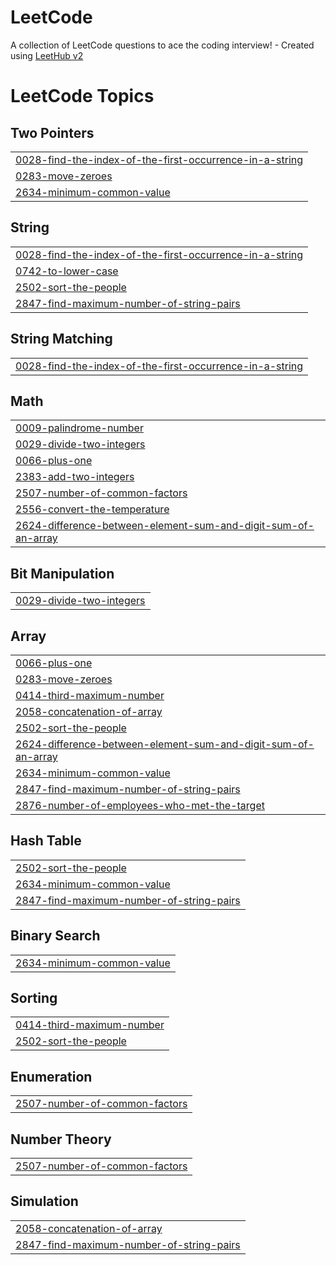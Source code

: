 # LeetCode
A collection of LeetCode questions to ace the coding interview! - Created using [LeetHub v2](https://github.com/arunbhardwaj/LeetHub-2.0)

<!---LeetCode Topics Start-->
# LeetCode Topics
## Two Pointers
|  |
| ------- |
| [0028-find-the-index-of-the-first-occurrence-in-a-string](https://github.com/anasask2001/LeetCode/tree/master/0028-find-the-index-of-the-first-occurrence-in-a-string) |
| [0283-move-zeroes](https://github.com/anasask2001/LeetCode/tree/master/0283-move-zeroes) |
| [2634-minimum-common-value](https://github.com/anasask2001/LeetCode/tree/master/2634-minimum-common-value) |
## String
|  |
| ------- |
| [0028-find-the-index-of-the-first-occurrence-in-a-string](https://github.com/anasask2001/LeetCode/tree/master/0028-find-the-index-of-the-first-occurrence-in-a-string) |
| [0742-to-lower-case](https://github.com/anasask2001/LeetCode/tree/master/0742-to-lower-case) |
| [2502-sort-the-people](https://github.com/anasask2001/LeetCode/tree/master/2502-sort-the-people) |
| [2847-find-maximum-number-of-string-pairs](https://github.com/anasask2001/LeetCode/tree/master/2847-find-maximum-number-of-string-pairs) |
## String Matching
|  |
| ------- |
| [0028-find-the-index-of-the-first-occurrence-in-a-string](https://github.com/anasask2001/LeetCode/tree/master/0028-find-the-index-of-the-first-occurrence-in-a-string) |
## Math
|  |
| ------- |
| [0009-palindrome-number](https://github.com/anasask2001/LeetCode/tree/master/0009-palindrome-number) |
| [0029-divide-two-integers](https://github.com/anasask2001/LeetCode/tree/master/0029-divide-two-integers) |
| [0066-plus-one](https://github.com/anasask2001/LeetCode/tree/master/0066-plus-one) |
| [2383-add-two-integers](https://github.com/anasask2001/LeetCode/tree/master/2383-add-two-integers) |
| [2507-number-of-common-factors](https://github.com/anasask2001/LeetCode/tree/master/2507-number-of-common-factors) |
| [2556-convert-the-temperature](https://github.com/anasask2001/LeetCode/tree/master/2556-convert-the-temperature) |
| [2624-difference-between-element-sum-and-digit-sum-of-an-array](https://github.com/anasask2001/LeetCode/tree/master/2624-difference-between-element-sum-and-digit-sum-of-an-array) |
## Bit Manipulation
|  |
| ------- |
| [0029-divide-two-integers](https://github.com/anasask2001/LeetCode/tree/master/0029-divide-two-integers) |
## Array
|  |
| ------- |
| [0066-plus-one](https://github.com/anasask2001/LeetCode/tree/master/0066-plus-one) |
| [0283-move-zeroes](https://github.com/anasask2001/LeetCode/tree/master/0283-move-zeroes) |
| [0414-third-maximum-number](https://github.com/anasask2001/LeetCode/tree/master/0414-third-maximum-number) |
| [2058-concatenation-of-array](https://github.com/anasask2001/LeetCode/tree/master/2058-concatenation-of-array) |
| [2502-sort-the-people](https://github.com/anasask2001/LeetCode/tree/master/2502-sort-the-people) |
| [2624-difference-between-element-sum-and-digit-sum-of-an-array](https://github.com/anasask2001/LeetCode/tree/master/2624-difference-between-element-sum-and-digit-sum-of-an-array) |
| [2634-minimum-common-value](https://github.com/anasask2001/LeetCode/tree/master/2634-minimum-common-value) |
| [2847-find-maximum-number-of-string-pairs](https://github.com/anasask2001/LeetCode/tree/master/2847-find-maximum-number-of-string-pairs) |
| [2876-number-of-employees-who-met-the-target](https://github.com/anasask2001/LeetCode/tree/master/2876-number-of-employees-who-met-the-target) |
## Hash Table
|  |
| ------- |
| [2502-sort-the-people](https://github.com/anasask2001/LeetCode/tree/master/2502-sort-the-people) |
| [2634-minimum-common-value](https://github.com/anasask2001/LeetCode/tree/master/2634-minimum-common-value) |
| [2847-find-maximum-number-of-string-pairs](https://github.com/anasask2001/LeetCode/tree/master/2847-find-maximum-number-of-string-pairs) |
## Binary Search
|  |
| ------- |
| [2634-minimum-common-value](https://github.com/anasask2001/LeetCode/tree/master/2634-minimum-common-value) |
## Sorting
|  |
| ------- |
| [0414-third-maximum-number](https://github.com/anasask2001/LeetCode/tree/master/0414-third-maximum-number) |
| [2502-sort-the-people](https://github.com/anasask2001/LeetCode/tree/master/2502-sort-the-people) |
## Enumeration
|  |
| ------- |
| [2507-number-of-common-factors](https://github.com/anasask2001/LeetCode/tree/master/2507-number-of-common-factors) |
## Number Theory
|  |
| ------- |
| [2507-number-of-common-factors](https://github.com/anasask2001/LeetCode/tree/master/2507-number-of-common-factors) |
## Simulation
|  |
| ------- |
| [2058-concatenation-of-array](https://github.com/anasask2001/LeetCode/tree/master/2058-concatenation-of-array) |
| [2847-find-maximum-number-of-string-pairs](https://github.com/anasask2001/LeetCode/tree/master/2847-find-maximum-number-of-string-pairs) |
<!---LeetCode Topics End-->